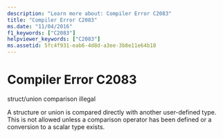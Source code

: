 ```yaml
---
description: "Learn more about: Compiler Error C2083"
title: "Compiler Error C2083"
ms.date: "11/04/2016"
f1_keywords: ["C2083"]
helpviewer_keywords: ["C2083"]
ms.assetid: 5fc4f931-eab6-4d8d-a3ee-3b8e11e64b18
---
```

# Compiler Error C2083

struct/union comparison illegal

A structure or union is compared directly with another user-defined type. This is not allowed unless a comparison operator has been defined or a conversion to a scalar type exists.
